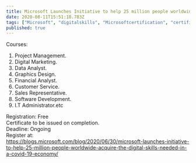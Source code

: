 ```yaml
---
title: Microsoft Launches Initiative to help 25 million people worldwide acquire digital skills
date: 2020-08-11T15:51:18.783Z
tags: ["Microsoft", "digitalskills", "Microsoftcertification", "certification", "ug", "technology", "ProjectManagement", "DigitalMarketing","DataAnalyst", "GraphicsDesign", "FinancialAnalyst", "Customer Service", "Sales Representative", "SoftwareDevelopment", "ITAdministrator", "freetraining", "freecertification"]
published: true
---
```


Courses:<br>
1. Project Management.<br>
2. Digital Marketing.<br>
3. Data Analyst.<br>
4. Graphics Design.<br>
5. Financial Analyst.<br>
6. Customer Service.<br>
7. Sales Representative.<br>
8. Software Development.<br>
9. I.T Administrator.etc<br>

Registration: Free<br>
Certificate to be issued on completion.<br>
Deadline: Ongoing<br>
Register at:<br>
https://blogs.microsoft.com/blog/2020/06/30/microsoft-launches-initiative-to-help-25-million-people-worldwide-acquire-the-digital-skills-needed-in-a-covid-19-economy/



